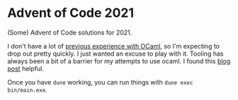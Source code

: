 # Advent of Code 2021

(Some) Advent of Code solutions for 2021.

I don't have a lot of [previous experience with OCaml][cio], so I'm expecting to
drop out pretty quickly. I just wanted an excuse to play with it. Tooling has
always been a bit of a barrier for my attempts to use ocaml. I found this [blog
post] helpful.

Once you have `dune` working, you can run things with `dune exec bin/main.exe`.

[cio]: https://github.com/isaacazuelos/crafting-interpreters-ocaml
[blog post]: https://lambdafoo.com/posts/2021-10-29-getting-started-with-ocaml.html